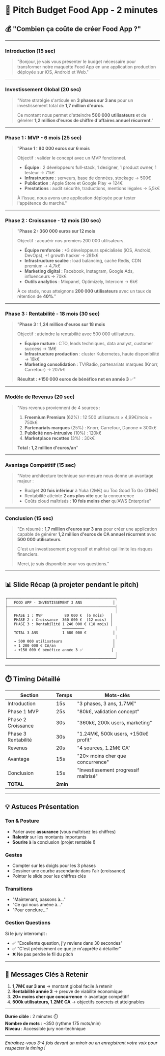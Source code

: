 # 🎤 Pitch Budget Food App - 2 minutes

## 💰 "Combien ça coûte de créer Food App ?"

---

### **Introduction (15 sec)**

> "Bonjour, je vais vous présenter le budget nécessaire pour transformer notre maquette Food App en une application production déployée sur iOS, Android et Web."

---

### **Investissement Global (20 sec)**

> "Notre stratégie s'articule en **3 phases sur 3 ans** pour un investissement total de **1,7 million d'euros**.
>
> Ce montant nous permet d'atteindre **500 000 utilisateurs** et de générer **1,2 million d'euros de chiffre d'affaires annuel récurrent**."

---

### **Phase 1 : MVP - 6 mois (25 sec)**

> "**Phase 1 : 80 000 euros sur 6 mois**
>
> Objectif : valider le concept avec un MVP fonctionnel.
>
> - **Équipe** : 2 développeurs full-stack, 1 designer, 1 product owner, 1 testeur → 71k€
> - **Infrastructure** : serveurs, base de données, stockage → 500€
> - **Publication** : Apple Store et Google Play → 124€
> - **Prestations** : audit sécurité, traductions, mentions légales → 5,5k€
>
> À l'issue, nous avons une application déployée pour tester l'appétence du marché."

---

### **Phase 2 : Croissance - 12 mois (30 sec)**

> "**Phase 2 : 360 000 euros sur 12 mois**
>
> Objectif : acquérir nos premiers 200 000 utilisateurs.
>
> - **Équipe renforcée** : +3 développeurs spécialisés (iOS, Android, DevOps), +1 growth hacker → 281k€
> - **Infrastructure scalée** : load balancing, cache Redis, CDN premium → 4,7k€
> - **Marketing digital** : Facebook, Instagram, Google Ads, influenceurs → 70k€
> - **Outils analytics** : Mixpanel, Optimizely, Intercom → 6k€
>
> À ce stade, nous atteignons **200 000 utilisateurs** avec un taux de rétention de **40%**."

---

### **Phase 3 : Rentabilité - 18 mois (30 sec)**

> "**Phase 3 : 1,24 million d'euros sur 18 mois**
>
> Objectif : atteindre la rentabilité avec 500 000 utilisateurs.
>
> - **Équipe mature** : CTO, leads techniques, data analyst, customer success → 1M€
> - **Infrastructure production** : cluster Kubernetes, haute disponibilité → 16k€
> - **Marketing consolidation** : TV/Radio, partenariats marques (Knorr, Carrefour) → 207k€
>
> **Résultat : +150 000 euros de bénéfice net en année 3** ✅"

---

### **Modèle de Revenus (20 sec)**

> "Nos revenus proviennent de 4 sources :
>
> 1. **Freemium Premium** (62%) : 12 500 utilisateurs × 4,99€/mois = 750k€
> 2. **Partenariats marques** (25%) : Knorr, Carrefour, Danone = 300k€
> 3. **Publicité non-intrusive** (10%) : 120k€
> 4. **Marketplace recettes** (3%) : 30k€
>
> **Total : 1,2 million d'euros/an**"

---

### **Avantage Compétitif (15 sec)**

> "Notre architecture technique sur-mesure nous donne un avantage majeur :
>
> - Budget **20 fois inférieur** à Yuka (2M€) ou Too Good To Go (31M€)
> - Rentabilité atteinte **2 ans plus vite** que la concurrence
> - Coûts cloud maîtrisés : **10 fois moins cher** qu'AWS Enterprise"

---

### **Conclusion (15 sec)**

> "En résumé : **1,7 million d'euros sur 3 ans** pour créer une application capable de générer **1,2 million d'euros de CA annuel récurrent** avec **500 000 utilisateurs**.
>
> C'est un investissement progressif et maîtrisé qui limite les risques financiers.
>
> Merci, je suis disponible pour vos questions."

---

## 📊 Slide Récap (à projeter pendant le pitch)

```
┌─────────────────────────────────────────────────┐
│   FOOD APP - INVESTISSEMENT 3 ANS              │
├─────────────────────────────────────────────────┤
│                                                 │
│   PHASE 1 : MVP          80 000 €  (6 mois)   │
│   PHASE 2 : Croissance  360 000 €  (12 mois)  │
│   PHASE 3 : Rentabilité 1 240 000 € (18 mois) │
│                         ──────────              │
│   TOTAL 3 ANS           1 680 000 €            │
│                                                 │
│   → 500 000 utilisateurs                       │
│   → 1 200 000 € CA/an                          │
│   → +150 000 € bénéfice année 3 ✅             │
│                                                 │
└─────────────────────────────────────────────────┘
```

---

## ⏱️ Timing Détaillé

| Section | Temps | Mots-clés |
|---------|-------|-----------|
| Introduction | 15s | "3 phases, 3 ans, 1.7M€" |
| Phase 1 MVP | 25s | "80k€, validation concept" |
| Phase 2 Croissance | 30s | "360k€, 200k users, marketing" |
| Phase 3 Rentabilité | 30s | "1.24M€, 500k users, +150k€ profit" |
| Revenus | 20s | "4 sources, 1.2M€ CA" |
| Avantage | 15s | "20× moins cher que concurrence" |
| Conclusion | 15s | "Investissement progressif maîtrisé" |
| **TOTAL** | **2min** | |

---

## 💡 Astuces Présentation

### **Ton & Posture**
- Parler avec **assurance** (vous maîtrisez les chiffres)
- **Ralentir** sur les montants importants
- **Sourire** à la conclusion (projet rentable !)

### **Gestes**
- Compter sur les doigts pour les 3 phases
- Dessiner une courbe ascendante dans l'air (croissance)
- Pointer le slide pour les chiffres clés

### **Transitions**
- "Maintenant, passons à..."
- "Ce qui nous amène à..."
- "Pour conclure..."

### **Gestion Questions**
Si le jury interrompt :
- ✅ "Excellente question, j'y reviens dans 30 secondes"
- ✅ "C'est précisément ce que je m'apprête à détailler"
- ❌ Ne pas perdre le fil du pitch

---

## 🎯 Messages Clés à Retenir

1. **1,7M€ sur 3 ans** → montant global facile à retenir
2. **Rentabilité année 3** → preuve de viabilité économique
3. **20× moins cher que concurrence** → avantage compétitif
4. **500k utilisateurs, 1.2M€ CA** → objectifs concrets et atteignables

---

**Durée cible** : 2 minutes ⏱️  
**Nombre de mots** : ~350 (rythme 175 mots/min)  
**Niveau** : Accessible jury non-technique

---

*Entraînez-vous 3-4 fois devant un miroir ou en enregistrant votre voix pour respecter le timing !*